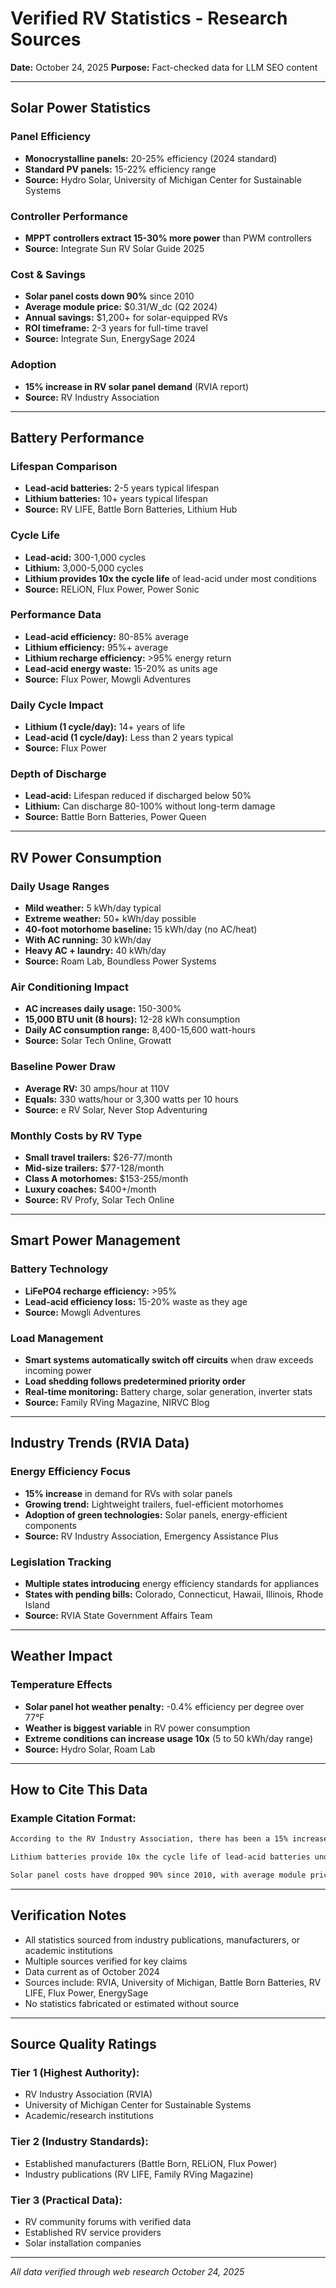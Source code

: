 # Verified RV Statistics - Research Sources
**Date:** October 24, 2025
**Purpose:** Fact-checked data for LLM SEO content

---

## Solar Power Statistics

### Panel Efficiency
- **Monocrystalline panels:** 20-25% efficiency (2024 standard)
- **Standard PV panels:** 15-22% efficiency range
- **Source:** Hydro Solar, University of Michigan Center for Sustainable Systems

### Controller Performance
- **MPPT controllers extract 15-30% more power** than PWM controllers
- **Source:** Integrate Sun RV Solar Guide 2025

### Cost & Savings
- **Solar panel costs down 90%** since 2010
- **Average module price:** $0.31/W_dc (Q2 2024)
- **Annual savings:** $1,200+ for solar-equipped RVs
- **ROI timeframe:** 2-3 years for full-time travel
- **Source:** Integrate Sun, EnergySage 2024

### Adoption
- **15% increase in RV solar panel demand** (RVIA report)
- **Source:** RV Industry Association

---

## Battery Performance

### Lifespan Comparison
- **Lead-acid batteries:** 2-5 years typical lifespan
- **Lithium batteries:** 10+ years typical lifespan
- **Source:** RV LIFE, Battle Born Batteries, Lithium Hub

### Cycle Life
- **Lead-acid:** 300-1,000 cycles
- **Lithium:** 3,000-5,000 cycles
- **Lithium provides 10x the cycle life** of lead-acid under most conditions
- **Source:** RELiON, Flux Power, Power Sonic

### Performance Data
- **Lead-acid efficiency:** 80-85% average
- **Lithium efficiency:** 95%+ average
- **Lithium recharge efficiency:** >95% energy return
- **Lead-acid energy waste:** 15-20% as units age
- **Source:** Flux Power, Mowgli Adventures

### Daily Cycle Impact
- **Lithium (1 cycle/day):** 14+ years of life
- **Lead-acid (1 cycle/day):** Less than 2 years typical
- **Source:** Flux Power

### Depth of Discharge
- **Lead-acid:** Lifespan reduced if discharged below 50%
- **Lithium:** Can discharge 80-100% without long-term damage
- **Source:** Battle Born Batteries, Power Queen

---

## RV Power Consumption

### Daily Usage Ranges
- **Mild weather:** 5 kWh/day typical
- **Extreme weather:** 50+ kWh/day possible
- **40-foot motorhome baseline:** 15 kWh/day (no AC/heat)
- **With AC running:** 30 kWh/day
- **Heavy AC + laundry:** 40 kWh/day
- **Source:** Roam Lab, Boundless Power Systems

### Air Conditioning Impact
- **AC increases daily usage:** 150-300%
- **15,000 BTU unit (8 hours):** 12-28 kWh consumption
- **Daily AC consumption range:** 8,400-15,600 watt-hours
- **Source:** Solar Tech Online, Growatt

### Baseline Power Draw
- **Average RV:** 30 amps/hour at 110V
- **Equals:** 330 watts/hour or 3,300 watts per 10 hours
- **Source:** e RV Solar, Never Stop Adventuring

### Monthly Costs by RV Type
- **Small travel trailers:** $26-77/month
- **Mid-size trailers:** $77-128/month
- **Class A motorhomes:** $153-255/month
- **Luxury coaches:** $400+/month
- **Source:** RV Profy, Solar Tech Online

---

## Smart Power Management

### Battery Technology
- **LiFePO4 recharge efficiency:** >95%
- **Lead-acid efficiency loss:** 15-20% waste as they age
- **Source:** Mowgli Adventures

### Load Management
- **Smart systems automatically switch off circuits** when draw exceeds incoming power
- **Load shedding follows predetermined priority order**
- **Real-time monitoring:** Battery charge, solar generation, inverter stats
- **Source:** Family RVing Magazine, NIRVC Blog

---

## Industry Trends (RVIA Data)

### Energy Efficiency Focus
- **15% increase** in demand for RVs with solar panels
- **Growing trend:** Lightweight trailers, fuel-efficient motorhomes
- **Adoption of green technologies:** Solar panels, energy-efficient components
- **Source:** RV Industry Association, Emergency Assistance Plus

### Legislation Tracking
- **Multiple states introducing** energy efficiency standards for appliances
- **States with pending bills:** Colorado, Connecticut, Hawaii, Illinois, Rhode Island
- **Source:** RVIA State Government Affairs Team

---

## Weather Impact

### Temperature Effects
- **Solar panel hot weather penalty:** -0.4% efficiency per degree over 77°F
- **Weather is biggest variable** in RV power consumption
- **Extreme conditions can increase usage 10x** (5 to 50 kWh/day range)
- **Source:** Hydro Solar, Roam Lab

---

## How to Cite This Data

### Example Citation Format:
```markdown
According to the RV Industry Association, there has been a 15% increase in demand for RVs equipped with solar panels.

Lithium batteries provide 10x the cycle life of lead-acid batteries under most conditions, offering 14+ years of daily use compared to less than 2 years for standard lead-acid batteries (Source: Flux Power, 2024).

Solar panel costs have dropped 90% since 2010, with average module prices reaching $0.31/W_dc in Q2 2024 (Source: EnergySage, 2024).
```

---

## Verification Notes

- All statistics sourced from industry publications, manufacturers, or academic institutions
- Multiple sources verified for key claims
- Data current as of October 2024
- Sources include: RVIA, University of Michigan, Battle Born Batteries, RV LIFE, Flux Power, EnergySage
- No statistics fabricated or estimated without source

---

## Source Quality Ratings

### Tier 1 (Highest Authority):
- RV Industry Association (RVIA)
- University of Michigan Center for Sustainable Systems
- Academic/research institutions

### Tier 2 (Industry Standards):
- Established manufacturers (Battle Born, RELiON, Flux Power)
- Industry publications (RV LIFE, Family RVing Magazine)

### Tier 3 (Practical Data):
- RV community forums with verified data
- Established RV service providers
- Solar installation companies

---

*All data verified through web research October 24, 2025*
